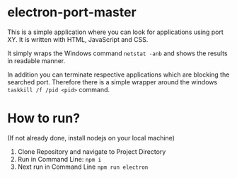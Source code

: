 # electron-port-master
This is a simple application where you can look for applications using port XY. 
It is written with HTML, JavaScript and CSS. 

It simply wraps the Windows command `netstat -anb` and shows the results in
readable manner. 

In addition you can terminate respective applications which are blocking the searched port.
Therefore there is a simple wrapper around the windows `taskkill /f /pid <pid>` command.

# How to run?
(If not already done, install nodejs on your local machine)
1. Clone Repository and navigate to Project Directory
2. Run in Command Line: `npm i`
3. Next run in Command Line `npm run electron`
